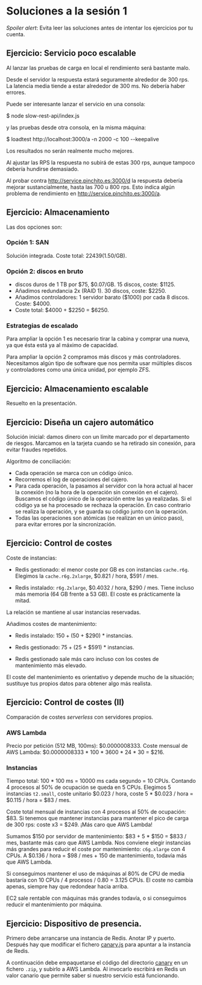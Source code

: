 # Soluciones a la sesión 1

_Spoiler alert_:
Evita leer las soluciones antes de intentar los ejercicios por tu cuenta.

## Ejercicio: Servicio poco escalable

Al lanzar las pruebas de carga en local el rendimiento será bastante malo.

Desde el servidor la respuesta estará seguramente alrededor de 300 rps.
La latencia media tiende a estar alrededor de 300 ms.
No debería haber errores.

Puede ser interesante lanzar el servicio en una consola:

$ node slow-rest-api/index.js

y las pruebas desde otra consola, en la misma máquina:

$ loadtest http://localhost:3000/a -n 2000 -c 100 --keepalive

Los resultados no serán realmente mucho mejores.

Al ajustar las RPS la respuesta no subirá de estas 300 rps,
aunque tampoco debería hundirse demasiado.

Al probar contra http://service.pinchito.es:3000/d
la respuesta debería mejorar sustancialmente,
hasta las 700 u 800 rps.
Esto indica algún problema de rendimiento en http://service.pinchito.es:3000/a.

## Ejercicio: Almacenamiento

Las dos opciones son:

### Opción 1: SAN

Solución integrada. Coste total: $22439 ($1.50/GB).

### Opción 2: discos en bruto

* discos duros de 1 TB por $75, $0.07/GB. 15 discos, coste: $1125.
* Añadimos redundancia 2x (RAID 1). 30 discos, coste: $2250.
* Añadimos controladores: 1 servidor barato ($1000) por cada 8 discos.
Coste: $4000.
* Coste total: $4000 + $2250 = $6250.

### Estrategias de escalado

Para ampliar la opción 1 es necesario tirar la cabina y comprar una nueva,
ya que ésta está ya al máximo de capacidad.

Para ampliar la opción 2 compramos más discos y más controladores.
Necesitamos algún tipo de software que nos permita usar múltiples discos y controladores como una única unidad,
por ejemplo ZFS.

## Ejercicio: Almacenamiento escalable

Resuelto en la presentación.

## Ejercicio: Diseña un cajero automático

Solución inicial: damos dinero con un límite
marcado por el departamento de riesgos.
Marcamos en la tarjeta cuando se ha retirado sin conexión,
para evitar fraudes repetidos.

Algoritmo de conciliación:

* Cada operación se marca con un código único.
* Recorremos el log de operaciones del cajero.
* Para cada operación, la pasamos al servidor con la hora actual al hacer la conexión
(no la hora de la operación sin conexión en el cajero).
Buscamos el código único de la operación entre las ya realizadas.
Si el código ya se ha procesado se rechaza la operación.
En caso contrario se realiza la operación, y se guarda su código junto con la operación.
* Todas las operaciones son atómicas (se realizan en un único paso),
para evitar errores por la sincronización.

## Ejercicio: Control de costes

Coste de instancias:

* Redis gestionado: el menor coste por GB es con instancias
`cache.r6g`. Elegimos la `cache.r6g.2xlarge`, $0.821 / hora, $591 / mes.

* Redis instalado: `r6g.2xlarge`, $0.4032 / hora, $290 / mes.
Tiene incluso más memoria (64 GB frente a 53 GB).
El coste es prácticamente la mitad.

La relación se mantiene al usar instancias reservadas.

Añadimos costes de mantenimiento:

* Redis instalado: $150 + ($50 + $290) * instancias.

* Redis gestionado: $75 + ($25 + $591) * instancias.

* Redis gestionado sale más caro incluso con los costes de mantenimiento más elevado.

El coste del mantenimiento es orientativo y depende mucho de la situación;
sustituye tus propios datos para obtener algo más realista.

## Ejercicio: Control de costes (II)

Comparación de costes _serverless_ con servidores propios.

### AWS Lambda

Precio por petición (512 MB, 100ms): $0.0000008333.
Coste mensual de AWS Lambda: $0.0000008333 * 100 * 3600 * 24 * 30 = $216.

### Instancias

Tiempo total: 100 * 100 ms = 10000 ms cada segundo = 10 CPUs.
Contando 4 procesos al 50% de ocupación se queda en 5 CPUs.
Elegimos 5 instancias `t2.small`, coste unitario $0.023 / hora,
coste 5 * $0.023 / hora = $0.115 / hora = $83 / mes.

Coste total mensual de instancias con 4 procesos al 50% de ocupación: $83.
Si tenemos que mantener instancias para mantener el pico de carga de 300 rps: coste x3 = $249.
¡Más caro que AWS Lambda!

Sumamos $150 por servidor de mantenimiento:
$83 + 5 * $150 = $833 / mes, bastante más caro que AWS Lambda.
Nos conviene elegir instancias más grandes para reducir el coste por mantenimiento:
`c6g.xlarge` con 4 CPUs. A $0.136 / hora = $98 / mes + 150 de mantenimiento,
todavía más que AWS Lambda.

Si conseguimos mantener el uso de máquinas al 80% de CPU
de media bastaría con 10 CPUs / 4 procesos / 0.80 = 3.125 CPUs.
El coste no cambia apenas, siempre hay que redondear hacia arriba.

EC2 sale rentable con máquinas más grandes todavía,
o si conseguimos reducir el mantenimiento por máquina.


## Ejercicio: Dispositivo de presencia.

Primero debe arrancarse una instancia de Redis.
Anotar IP y puerto.
Después hay que modificar el fichero [canary.js](./canary/canary.js)
para apuntar a la instancia de Redis.

A continuación debe empaquetarse el código del directorio [canary](./canary/)
en un fichero `.zip`, y subirlo a AWS Lambda.
Al invocarlo escribirá en Redis un valor canario
que permite saber si nuestro servicio está funcionando.

